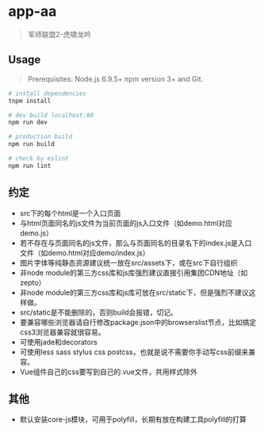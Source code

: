 # app-aa

> 军师联盟2-虎啸龙吟

## Usage

> Prerequisites: Node.js 6.9.5+ npm version 3+ and Git.

``` bash
# install dependencies
tnpm install

# dev build localhost:80
npm run dev

# production build
npm run build

# check by eslint
npm run lint
```

## 约定
- src下的每个html是一个入口页面
- 与html页面同名的js文件为当前页面的js入口文件（如demo.html对应demo.js）
- 若不存在与页面同名的js文件，那么与页面同名的目录名下的index.js是入口文件（如demo.html对应demo/index.js）
- 图片字体等纯静态资源建议统一放在src/assets下，或在src下自行组织
- 非node module的第三方css库和js库强烈建议直接引用集团CDN地址（如zepto）
- 非node module的第三方css库和js库可放在src/static下，但是强烈不建议这样做。
- src/static是不能删除的，否则build会报错，切记。
- 要兼容哪些浏览器请自行修改package.json中的browserslist节点，比如搞定css3浏览器兼容就很容易。
- 可使用jade和decorators
- 可使用less sass stylus css postcss，也就是说不需要你手动写css前缀来兼容。
- Vue组件自己的css要写到自己的.vue文件，共用样式除外

## 其他
- 默认安装core-js模块，可用于polyfill，长期有放在构建工具polyfill的打算
